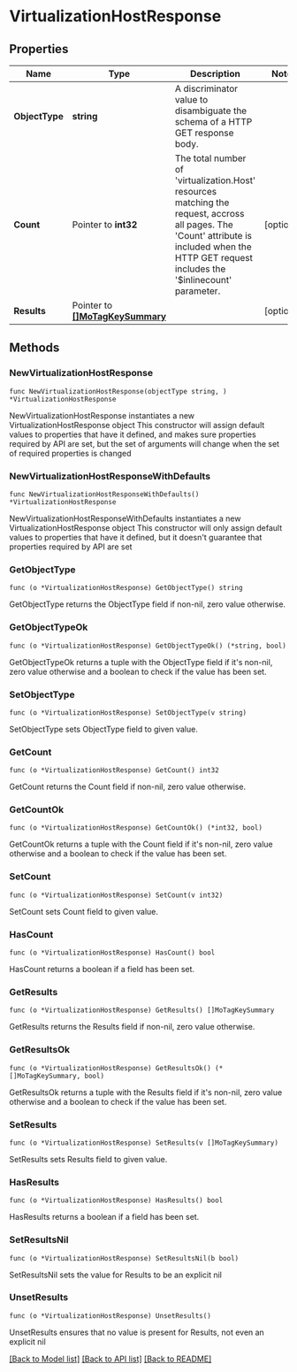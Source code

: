 # VirtualizationHostResponse

## Properties

Name | Type | Description | Notes
------------ | ------------- | ------------- | -------------
**ObjectType** | **string** | A discriminator value to disambiguate the schema of a HTTP GET response body. | 
**Count** | Pointer to **int32** | The total number of &#39;virtualization.Host&#39; resources matching the request, accross all pages. The &#39;Count&#39; attribute is included when the HTTP GET request includes the &#39;$inlinecount&#39; parameter. | [optional] 
**Results** | Pointer to [**[]MoTagKeySummary**](MoTagKeySummary.md) |  | [optional] 

## Methods

### NewVirtualizationHostResponse

`func NewVirtualizationHostResponse(objectType string, ) *VirtualizationHostResponse`

NewVirtualizationHostResponse instantiates a new VirtualizationHostResponse object
This constructor will assign default values to properties that have it defined,
and makes sure properties required by API are set, but the set of arguments
will change when the set of required properties is changed

### NewVirtualizationHostResponseWithDefaults

`func NewVirtualizationHostResponseWithDefaults() *VirtualizationHostResponse`

NewVirtualizationHostResponseWithDefaults instantiates a new VirtualizationHostResponse object
This constructor will only assign default values to properties that have it defined,
but it doesn't guarantee that properties required by API are set

### GetObjectType

`func (o *VirtualizationHostResponse) GetObjectType() string`

GetObjectType returns the ObjectType field if non-nil, zero value otherwise.

### GetObjectTypeOk

`func (o *VirtualizationHostResponse) GetObjectTypeOk() (*string, bool)`

GetObjectTypeOk returns a tuple with the ObjectType field if it's non-nil, zero value otherwise
and a boolean to check if the value has been set.

### SetObjectType

`func (o *VirtualizationHostResponse) SetObjectType(v string)`

SetObjectType sets ObjectType field to given value.


### GetCount

`func (o *VirtualizationHostResponse) GetCount() int32`

GetCount returns the Count field if non-nil, zero value otherwise.

### GetCountOk

`func (o *VirtualizationHostResponse) GetCountOk() (*int32, bool)`

GetCountOk returns a tuple with the Count field if it's non-nil, zero value otherwise
and a boolean to check if the value has been set.

### SetCount

`func (o *VirtualizationHostResponse) SetCount(v int32)`

SetCount sets Count field to given value.

### HasCount

`func (o *VirtualizationHostResponse) HasCount() bool`

HasCount returns a boolean if a field has been set.

### GetResults

`func (o *VirtualizationHostResponse) GetResults() []MoTagKeySummary`

GetResults returns the Results field if non-nil, zero value otherwise.

### GetResultsOk

`func (o *VirtualizationHostResponse) GetResultsOk() (*[]MoTagKeySummary, bool)`

GetResultsOk returns a tuple with the Results field if it's non-nil, zero value otherwise
and a boolean to check if the value has been set.

### SetResults

`func (o *VirtualizationHostResponse) SetResults(v []MoTagKeySummary)`

SetResults sets Results field to given value.

### HasResults

`func (o *VirtualizationHostResponse) HasResults() bool`

HasResults returns a boolean if a field has been set.

### SetResultsNil

`func (o *VirtualizationHostResponse) SetResultsNil(b bool)`

 SetResultsNil sets the value for Results to be an explicit nil

### UnsetResults
`func (o *VirtualizationHostResponse) UnsetResults()`

UnsetResults ensures that no value is present for Results, not even an explicit nil

[[Back to Model list]](../README.md#documentation-for-models) [[Back to API list]](../README.md#documentation-for-api-endpoints) [[Back to README]](../README.md)


